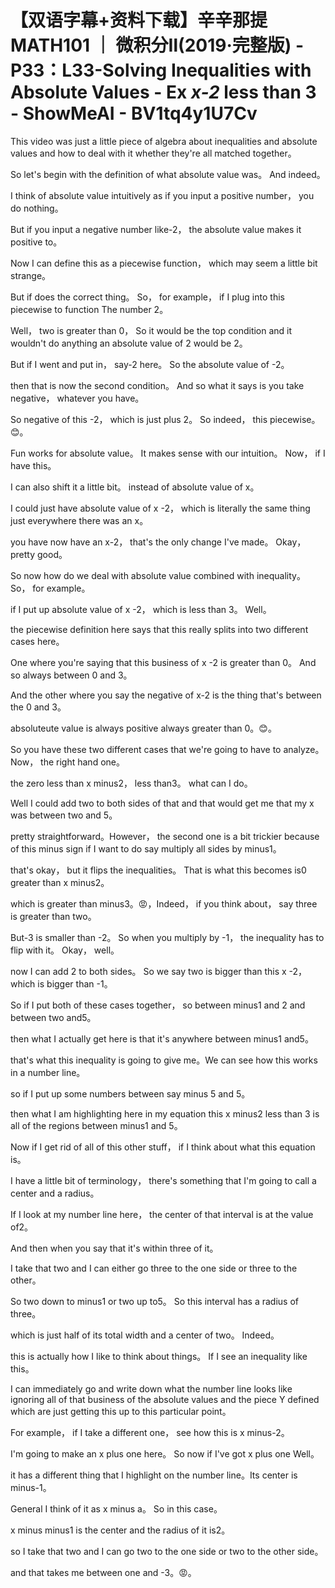 # 【双语字幕+资料下载】辛辛那提 MATH101 ｜ 微积分Ⅱ(2019·完整版) - P33：L33-Solving Inequalities with Absolute Values - Ex _x-2_ less than 3 - ShowMeAI - BV1tq4y1U7Cv

This video was just a little piece of algebra about inequalities and absolute values and how to deal with it whether they're all matched together。

 So let's begin with the definition of what absolute value was。 And indeed。

 I think of absolute value intuitively as if you input a positive number， you do nothing。

 But if you input a negative number like-2， the absolute value makes it positive to。

 Now I can define this as a piecewise function， which may seem a little bit strange。

 But if does the correct thing。 So， for example， if I plug into this piecewise to function The number 2。

 Well， two is greater than 0， So it would be the top condition and it wouldn't do anything an absolute value of 2 would be 2。

 But if I went and put in， say-2 here。 So the absolute value of -2。

 then that is now the second condition。 And so what it says is you take negative， whatever you have。

 So negative of this -2， which is just plus 2。 So indeed， this piecewise。😊。

Fun works for absolute value。 It makes sense with our intuition。 Now， if I have this。

 I can also shift it a little bit。 instead of absolute value of x。

 I could just have absolute value of x -2， which is literally the same thing just everywhere there was an x。

 you have now have an x-2， that's the only change I've made。 Okay， pretty good。

 So now how do we deal with absolute value combined with inequality。 So， for example。

 if I put up absolute value of x -2， which is less than 3。 Well。

 the piecewise definition here says that this really splits into two different cases here。

 One where you're saying that this business of x -2 is greater than 0。 And so always between 0 and 3。

 And the other where you say the negative of x-2 is the thing that's between the 0 and 3。

 absoluteute value is always positive always greater than 0。😊。

So you have these two different cases that we're going to have to analyze。Now， the right hand one。

 the zero less than x minus2， less than3。 what can I do。

 Well I could add two to both sides of that and that would get me that my x was between two and 5。

 pretty straightforward。However， the second one is a bit trickier because of this minus sign if I want to do say multiply all sides by minus1。

 that's okay， but it flips the inequalities。 That is what this becomes is0 greater than x minus2。

 which is greater than minus3。😡，Indeed， if you think about， say three is greater than two。

But-3 is smaller than -2。 So when you multiply by -1， the inequality has to flip with it。 Okay， well。

 now I can add 2 to both sides。 So we say two is bigger than this x -2， which is bigger than -1。

So if I put both of these cases together， so between minus1 and 2 and between two and5。

 then what I actually get here is that it's anywhere between minus1 and5。

 that's what this inequality is going to give me。We can see how this works in a number line。

 so if I put up some numbers between say minus 5 and 5。

 then what I am highlighting here in my equation this x minus2 less than 3 is all of the regions between minus1 and 5。

Now if I get rid of all of this other stuff， if I think about what this equation is。

 I have a little bit of terminology， there's something that I'm going to call a center and a radius。

 If I look at my number line here， the center of that interval is at the value of2。

 And then when you say that it's within three of it。

 I take that two and I can either go three to the one side or three to the other。

 So two down to minus1 or two up to5。 So this interval has a radius of three。

 which is just half of its total width and a center of two。 Indeed。

 this is actually how I like to think about things。 If I see an inequality like this。

 I can immediately go and write down what the number line looks like ignoring all of that business of the absolute values and the piece Y defined which are just getting this up to this particular point。

 For example， if I take a different one， see how this is x minus-2。

 I'm going to make an x plus one here。 So now if I've got x plus one Well。

 it has a different thing that I highlight on the number line。Its center is minus-1。

 General I think of it as x minus a。 So in this case。

 x minus minus1 is the center and the radius of it is2。

 so I take that two and I can go two to the one side or two to the other side。

 and that takes me between one and -3。😡。